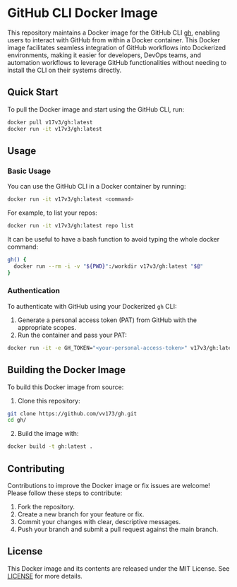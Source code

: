 
# GitHub CLI Docker Image

This repository maintains a Docker image for the GitHub CLI [gh](https://github.com/cli/cli), enabling users to interact with GitHub from within a Docker container. This Docker image facilitates seamless integration of GitHub workflows into Dockerized environments, making it easier for developers, DevOps teams, and automation workflows to leverage GitHub functionalities without needing to install the CLI on their systems directly.

## Quick Start

To pull the Docker image and start using the GitHub CLI, run:

```bash
docker pull v17v3/gh:latest
docker run -it v17v3/gh:latest
```

## Usage

### Basic Usage

You can use the GitHub CLI in a Docker container by running:

```bash
docker run -it v17v3/gh:latest <command>
```

For example, to list your repos:

```bash
docker run -it v17v3/gh:latest repo list
```

It can be useful to have a bash function to avoid typing the whole docker command:

```bash
gh() {
  docker run --rm -i -v "${PWD}":/workdir v17v3/gh:latest "$@"
}
```

### Authentication

To authenticate with GitHub using your Dockerized `gh` CLI:

1. Generate a personal access token (PAT) from GitHub with the appropriate scopes.
2. Run the container and pass your PAT:

```bash
docker run -it -e GH_TOKEN="<your-personal-access-token>" v17v3/gh:latest
```

## Building the Docker Image

To build this Docker image from source:

1. Clone this repository:

```bash
git clone https://github.com/vv173/gh.git
cd gh/
```

2. Build the image with:

```bash
docker build -t gh:latest .
```

## Contributing

Contributions to improve the Docker image or fix issues are welcome! Please follow these steps to contribute:

1. Fork the repository.
2. Create a new branch for your feature or fix.
3. Commit your changes with clear, descriptive messages.
4. Push your branch and submit a pull request against the main branch.

## License

This Docker image and its contents are released under the MIT License. See [LICENSE](LICENSE) for more details.
